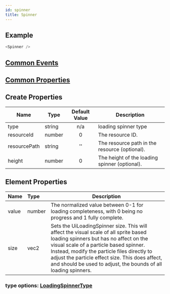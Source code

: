 ```yaml
---
id: spinner
title: Spinner
---
```


## Example

```javascript
<Spinner />
```

## [Common Events](../types/Events.md)

## [Common Properties](../types/Properties.md)

## Create Properties

| Name         | Type   | Default Value | Description |
| ------------ | ------ | :-----------: | ----------- |
| type         | string |      n/a      | loading spinner type |
| resourceId   | number |       0       | The resource ID. |
| resourcePath | string |      ''       | The resource path in the resource (optional). |
| height       | number |       0       | The height of the loading spinner (optional). |

## Element Properties

| Name  | Type   | Description |
| :---- | :----- | ----------- |
| value | number | The normalized value between 0-1 for loading completeness, with 0 being no progress and 1 fully complete. |
| size  | vec2   | Sets the UiLoadingSpinner size. This will affect the visual scale of all sprite based loading spinners but has no affect on the visual scale of a particle based spinner. Instead, modify the particle files directly to adjust the particle effect size. This does affect, and should be used to adjust, the bounds of all loading spinners.

### type options: [LoadingSpinnerType](../types/LoadingSpinnerType.md)